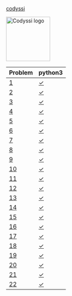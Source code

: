 [codyssi](https://www.codyssi.com/)

<img src="https://www.codyssi.com/static/images/codyssi_logo.png" alt="Codyssi logo" style="height: 120px"/>

<!-- @BEGIN:Problems -->
| Problem | python3 |
| --- | --- |
|[1](https://www.codyssi.com/view_problem_1)|[✓](src/main/codyssi01.py)|
|[2](https://www.codyssi.com/view_problem_2)|[✓](src/main/codyssi02.py)|
|[3](https://www.codyssi.com/view_problem_3)|[✓](src/main/codyssi03.py)|
|[4](https://www.codyssi.com/view_problem_4)|[✓](src/main/codyssi04.py)|
|[5](https://www.codyssi.com/view_problem_5)|[✓](src/main/codyssi05.py)|
|[6](https://www.codyssi.com/view_problem_6)|[✓](src/main/codyssi06.py)|
|[7](https://www.codyssi.com/view_problem_7)|[✓](src/main/codyssi07.py)|
|[8](https://www.codyssi.com/view_problem_8)|[✓](src/main/codyssi08.py)|
|[9](https://www.codyssi.com/view_problem_9)|[✓](src/main/codyssi09.py)|
|[10](https://www.codyssi.com/view_problem_10)|[✓](src/main/codyssi10.py)|
|[11](https://www.codyssi.com/view_problem_11)|[✓](src/main/codyssi11.py)|
|[12](https://www.codyssi.com/view_problem_12)|[✓](src/main/codyssi12.py)|
|[13](https://www.codyssi.com/view_problem_13)|[✓](src/main/codyssi13.py)|
|[14](https://www.codyssi.com/view_problem_14)|[✓](src/main/codyssi14.py)|
|[15](https://www.codyssi.com/view_problem_15)|[✓](src/main/codyssi15.py)|
|[16](https://www.codyssi.com/view_problem_16)|[✓](src/main/codyssi16.py)|
|[17](https://www.codyssi.com/view_problem_17)|[✓](src/main/codyssi17.py)|
|[18](https://www.codyssi.com/view_problem_18)|[✓](src/main/codyssi18.py)|
|[19](https://www.codyssi.com/view_problem_19)|[✓](src/main/codyssi19.py)|
|[20](https://www.codyssi.com/view_problem_20)|[✓](src/main/codyssi20.py)|
|[21](https://www.codyssi.com/view_problem_21)|[✓](src/main/codyssi21.py)|
|[22](https://www.codyssi.com/view_problem_22)|[✓](src/main/codyssi22.py)|
<!-- @END:Problems -->

